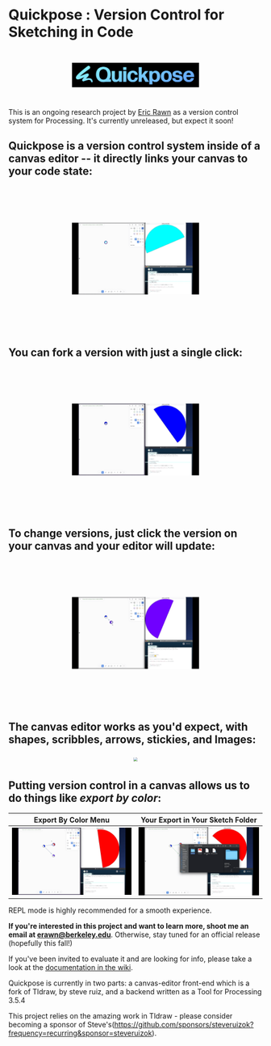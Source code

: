 # Quickpose : Version Control for Sketching in Code
<div style="text-align: center; transform: scale(.5);">
  <img src="./assets/quickpose-banner-grad.png"/>
</div>


This is an ongoing research project by [Eric Rawn](https://www.ericrawn.media/) as a version control system for Processing. It's currently unreleased, but expect it soon! 

## Quickpose is a version control system inside of a canvas editor -- it directly links your canvas to your code state:
<div style="text-align: center; transform: scale(.5);">
  <img src="./assets/linkedstate.gif"/>
</div>

## You can fork a version with just a single click:

<div style="text-align: center; transform: scale(.5);">
  <img src="./assets/fork.gif"/>
</div>

## To change versions, just click the version on your canvas and your editor will update:
<div style="text-align: center; transform: scale(.5);">
  <img src="./assets/navigate.gif"/>
</div>

## The canvas editor works as you'd expect, with shapes, scribbles, arrows, stickies, and Images:

<div style="text-align: center; transform: scale(.5);">
  <img src="./assets/stickies.gif"/>
</div>

## Putting version control in a canvas allows us to do things like _export by color_:
Export By Color Menu       |  Your Export in Your Sketch Folder
:-------------------------:|:-------------------------:
![](./assets/export1.gif)  |  ![](./assets/export2.gif)

REPL mode is highly recommended for a smooth experience. 

**If you're interested in this project and want to learn more, shoot me an email at erawn@berkeley.edu**. Otherwise, stay tuned for an official release (hopefully this fall!) 

If you've been invited to evaluate it and are looking for info, please take a look at the [documentation in the wiki](https://github.com/erawn/Quickpose/wiki/What-happens-when-you-run-Quickpose-on-a-Processing-Project).

Quickpose is currently in two parts: a canvas-editor front-end which is a fork of Tldraw, by steve ruiz, and a backend written as a Tool for Processing 3.5.4

This project relies on the amazing work in Tldraw - please consider becoming a sponsor of Steve's(https://github.com/sponsors/steveruizok?frequency=recurring&sponsor=steveruizok).

